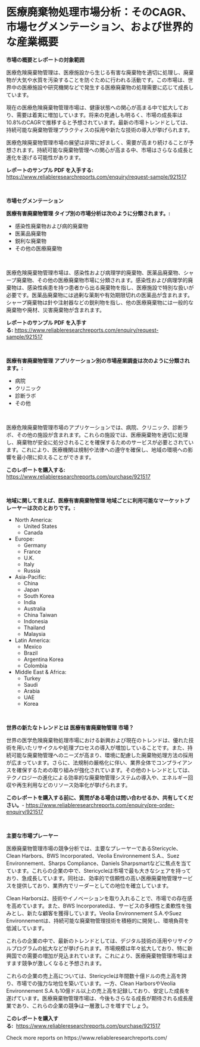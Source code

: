 <p><h1>医療廃棄物処理市場分析：そのCAGR、市場セグメンテーション、および世界的な産業概要</h1></p><p><strong>市場の概要とレポートの対象範囲</strong></p>
<p><p>医療危険廃棄物管理は、医療施設から生じる有害な廃棄物を適切に処理し、廃棄物が大気や水質を汚染することを防ぐために行われる活動です。この市場は、世界中の医療施設や研究機関などで発生する医療廃棄物の処理需要に応じて成長しています。</p><p>現在の医療危険廃棄物管理市場は、健康状態への関心が高まる中で拡大しており、需要は着実に増加しています。将来の見通しも明るく、市場の成長率は10.8%のCAGRで推移すると予想されています。最新の市場トレンドとしては、持続可能な廃棄物管理プラクティスの採用や新たな技術の導入が挙げられます。</p><p>医療危険廃棄物管理市場の展望は非常に好ましく、需要が高まり続けることが予想されます。持続可能な廃棄物管理への関心が高まる中、市場はさらなる成長と進化を遂げる可能性があります。</p></p>
<p><strong>レポートのサンプル PDF を入手する:</strong> <a href="https://www.reliableresearchreports.com/enquiry/request-sample/921517">https://www.reliableresearchreports.com/enquiry/request-sample/921517</a></p>
<p>&nbsp;</p>
<p><strong>市場セグメンテーション</strong></p>
<p><strong>医療有害廃棄物管理 タイプ別の市場分析は次のように分類されます。:</strong></p>
<p><ul><li>感染性廃棄物および病的廃棄物</li><li>医薬品廃棄物</li><li>鋭利な廃棄物</li><li>その他の医療廃棄物</li></ul></p>
<p>&nbsp;</p>
<p><p>医療危険廃棄物管理市場は、感染性および病理学的廃棄物、医薬品廃棄物、シャープ廃棄物、その他の医療廃棄物市場に分類されます。感染性および病理学的廃棄物は、感染性疾患を持つ患者から出る廃棄物を指し、医療施設で特別な扱いが必要です。医薬品廃棄物には過剰な薬剤や有効期限切れの医薬品が含まれます。シャープ廃棄物は針や注射器などの鋭利物を指し、他の医療廃棄物には一般的な廃棄物や廃材、災害廃棄物が含まれます。</p></p>
<p><strong>レポートのサンプル PDF を入手する:</strong>&nbsp;<a href="https://www.reliableresearchreports.com/enquiry/request-sample/921517">https://www.reliableresearchreports.com/enquiry/request-sample/921517</a></p>
<p>&nbsp;</p>
<p><strong> 医療有害廃棄物管理 アプリケーション別の市場産業調査は次のように分類されます。:</strong></p>
<p><ul><li>病院</li><li>クリニック</li><li>診断ラボ</li><li>その他</li></ul></p>
<p>&nbsp;</p>
<p><p>医療危険廃棄物管理市場のアプリケーションでは、病院、クリニック、診断ラボ、その他の施設が含まれます。これらの施設では、医療廃棄物を適切に処理し、廃棄物が安全に処分されることを確保するためのサービスが必要とされています。これにより、医療機関は規制や法律への遵守を確保し、地域の環境への影響を最小限に抑えることができます。</p></p>
<p><strong>このレポートを購入する:</strong>&nbsp; <a href="https://www.reliableresearchreports.com/purchase/921517">https://www.reliableresearchreports.com/purchase/921517</a></p>
<p>&nbsp;</p>
<p><strong>地域に関して言えば、医療有害廃棄物管理 地域ごとに利用可能なマーケットプレーヤーは次のとおりです。:</strong></p>
<p><ul>
    <li>
        North America:
        <ul>
            <li>United States</li>
            <li>Canada</li>
        </ul>
    </li>
    <li>
        Europe:
        <ul>
            <li>Germany</li>
            <li>France</li>
            <li>U.K.</li>
            <li>Italy</li>
            <li>Russia</li>
        </ul>
    </li>
    <li>
        Asia-Pacific:
        <ul>
            <li>China</li>
            <li>Japan</li>
            <li>South Korea</li>
            <li>India</li>
            <li>Australia</li>
            <li>China Taiwan</li>
            <li>Indonesia</li>
            <li>Thailand</li>
            <li>Malaysia</li>
        </ul>
    </li>
    <li>
        Latin America:
        <ul>
            <li>Mexico</li>
            <li>Brazil</li>
            <li>Argentina Korea</li>
            <li>Colombia</li>
        </ul>
    </li>
    <li>
        Middle East & Africa:
        <ul>
            <li>Turkey</li>
            <li>Saudi</li>
            <li>Arabia</li>
            <li>UAE</li>
            <li>Korea</li>
        </ul>
    </li>
    </ul></p>
<p>&nbsp;</p>
<p><strong>世界の新たなトレンドとは 医療有害廃棄物管理 市場？</strong></p>
<p><p>世界の医学危険廃棄物処理市場における新興および現在のトレンドは、優れた技術を用いたリサイクルや処理プロセスの導入が増加していることです。また、持続可能な廃棄物管理へのニーズが高まり、環境に配慮した廃棄物処理方法の採用が広まっています。さらに、法規制の厳格化に伴い、業界全体でコンプライアンスを確保するための取り組みが強化されています。その他のトレンドとしては、テクノロジーの進化による効率的な廃棄物管理システムの導入や、エネルギー回収や再生利用などのリソース効率化が挙げられます。</p></p>
<p><strong>このレポートを購入する前に、質問がある場合は問い合わせるか、共有してください。</strong>- <a href="https://www.reliableresearchreports.com/enquiry/pre-order-enquiry/921517">https://www.reliableresearchreports.com/enquiry/pre-order-enquiry/921517</a></p>
<p>&nbsp;</p>
<p><strong>主要な市場プレーヤー</strong></p>
<p><p>医療廃棄物管理市場の競争分析では、主要なプレーヤーであるStericycle、Clean Harbors、BWS Incorporated、Veolia Environnement S.A.、Suez Environnement、Sharps Compliance、Daniels Sharpsmartなどに焦点を当てています。これらの企業の中で、Stericycleは市場で最も大きなシェアを持っており、急成長しています。同社は、効率的で信頼性の高い医療廃棄物管理サービスを提供しており、業界内でリーダーとしての地位を確立しています。</p><p>Clean Harborsは、技術やイノベーションを取り入れることで、市場での存在感を高めています。また、BWS Incorporatedは、サービスの多様性と柔軟性を強みとし、新たな顧客を獲得しています。Veolia Environnement S.A.やSuez Environnementは、持続可能な廃棄物管理技術を積極的に開発し、環境負荷を低減しています。</p><p>これらの企業の中で、最新のトレンドとしては、デジタル技術の活用やリサイクルプログラムの拡大などが挙げられます。市場規模は年々拡大しており、特に新興国での需要の増加が見込まれています。これにより、医療廃棄物管理市場はますます競争が激しくなると予想されます。</p><p>これらの企業の売上高については、Stericycleは年間数十億ドルの売上高を誇り、市場での強力な地位を築いています。一方、Clean HarborsやVeolia Environnement S.A.も10億ドル以上の売上高を記録しており、安定した成長を遂げています。医療廃棄物管理市場は、今後もさらなる成長が期待される成長産業であり、これらの企業の競争は一層激しさを増すでしょう。</p></p>
<p><strong>このレポートを購入する:</strong>&nbsp;&nbsp;<a href="https://www.reliableresearchreports.com/purchase/921517">https://www.reliableresearchreports.com/purchase/921517</a></p>
<p>Check more reports on https://www.reliableresearchreports.com/</p>